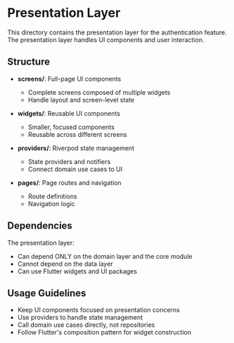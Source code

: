 # Presentation Layer

This directory contains the presentation layer for the authentication feature. The presentation layer handles UI components and user interaction.

## Structure

- **screens/**: Full-page UI components
  - Complete screens composed of multiple widgets
  - Handle layout and screen-level state

- **widgets/**: Reusable UI components
  - Smaller, focused components
  - Reusable across different screens

- **providers/**: Riverpod state management
  - State providers and notifiers
  - Connect domain use cases to UI

- **pages/**: Page routes and navigation
  - Route definitions
  - Navigation logic

## Dependencies

The presentation layer:
- Can depend ONLY on the domain layer and the core module
- Cannot depend on the data layer
- Can use Flutter widgets and UI packages

## Usage Guidelines

- Keep UI components focused on presentation concerns
- Use providers to handle state management
- Call domain use cases directly, not repositories
- Follow Flutter's composition pattern for widget construction 